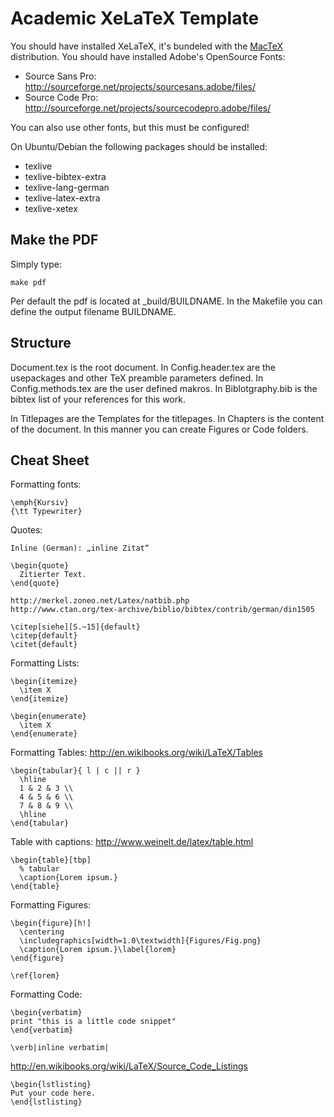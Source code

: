 Academic XeLaTeX Template
=========================

You should have installed XeLaTeX, it's bundeled with the
[MacTeX](http://tug.org/mactex/) distribution.
You should have installed Adobe's OpenSource Fonts:

  * Source Sans Pro: http://sourceforge.net/projects/sourcesans.adobe/files/
  * Source Code Pro: http://sourceforge.net/projects/sourcecodepro.adobe/files/

You can also use other fonts, but this must be configured!

On Ubuntu/Debian the following packages should be installed:

  * texlive
  * texlive-bibtex-extra
  * texlive-lang-german
  * texlive-latex-extra
  * texlive-xetex

Make the PDF
------------

Simply type:

    make pdf

Per default the pdf is located at _build/BUILDNAME.
In the Makefile you can define the output filename BUILDNAME.

Structure
---------

Document.tex is the root document.
In Config.header.tex are the usepackages and other TeX preamble parameters defined.
In Config.methods.tex are the user defined makros.
In Biblotgraphy.bib is the bibtex list of your references for this work.

In Titlepages are the Templates for the titlepages.
In Chapters is the content of the document.
In this manner you can create Figures or Code folders.

Cheat Sheet
-----------

Formatting fonts:

    \emph{Kursiv}
    {\tt Typewriter}

Quotes:

    Inline (German): „inline Zitat“

    \begin{quote}
      Zitierter Text.
    \end{quote}

    http://merkel.zoneo.net/Latex/natbib.php
    http://www.ctan.org/tex-archive/biblio/bibtex/contrib/german/din1505

    \citep[siehe][S.~15]{default}
    \citep{default}
    \citet{default}

Formatting Lists:

    \begin{itemize}
      \item X
    \end{itemize}

    \begin{enumerate}
      \item X
    \end{enumerate}

Formatting Tables: http://en.wikibooks.org/wiki/LaTeX/Tables

    \begin{tabular}{ l | c || r }
      \hline                        
      1 & 2 & 3 \\
      4 & 5 & 6 \\
      7 & 8 & 9 \\
      \hline  
    \end{tabular}

Table with captions: http://www.weinelt.de/latex/table.html

    \begin{table}[tbp]
      % tabular
      \caption{Lorem ipsum.}
    \end{table}


Formatting Figures:

    \begin{figure}[h!]
      \centering
      \includegraphics[width=1.0\textwidth]{Figures/Fig.png}
      \caption{Lorem ipsum.}\label{lorem}
    \end{figure}

    \ref{lorem}

Formatting Code:

    \begin{verbatim}
    print "this is a little code snippet"
    \end{verbatim}

    \verb|inline verbatim|

http://en.wikibooks.org/wiki/LaTeX/Source_Code_Listings

    \begin{lstlisting}
    Put your code here.
    \end{lstlisting}
